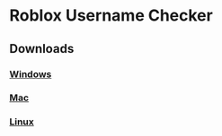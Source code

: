 # Roblox Username Checker

## Downloads

### [Windows](https://github.com/PY44N/RobloxUsernameChecker/raw/master/builds/win.zip)

### [Mac](https://github.com/PY44N/RobloxUsernameChecker/raw/master/builds/mac.zip)

### [Linux](https://github.com/PY44N/RobloxUsernameChecker/raw/master/builds/linux.zip)
